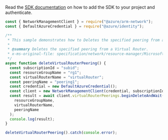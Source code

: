 Read the [SDK documentation](https://github.com/Azure/azure-sdk-for-js/blob/%40azure%2Farm-network_27.0.0/sdk/network/arm-network/README.md) on how to add the SDK to your project and authenticate.

```javascript
const { NetworkManagementClient } = require("@azure/arm-network");
const { DefaultAzureCredential } = require("@azure/identity");

/**
 * This sample demonstrates how to Deletes the specified peering from a Virtual Router.
 *
 * @summary Deletes the specified peering from a Virtual Router.
 * x-ms-original-file: specification/network/resource-manager/Microsoft.Network/stable/2021-05-01/examples/VirtualRouterPeeringDelete.json
 */
async function deleteVirtualRouterPeering() {
  const subscriptionId = "subid";
  const resourceGroupName = "rg1";
  const virtualRouterName = "virtualRouter";
  const peeringName = "peering1";
  const credential = new DefaultAzureCredential();
  const client = new NetworkManagementClient(credential, subscriptionId);
  const result = await client.virtualRouterPeerings.beginDeleteAndWait(
    resourceGroupName,
    virtualRouterName,
    peeringName
  );
  console.log(result);
}

deleteVirtualRouterPeering().catch(console.error);
```

